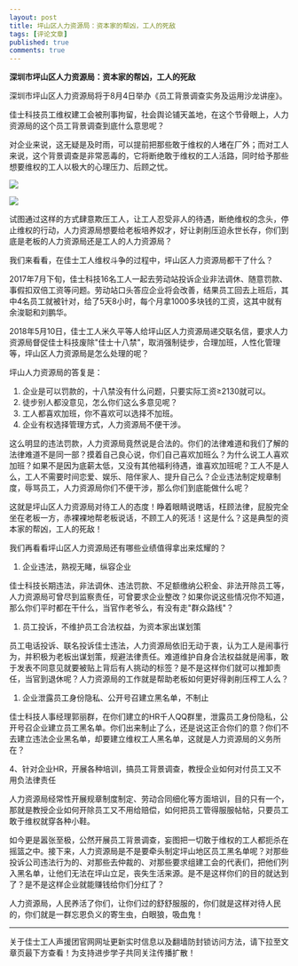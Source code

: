 ```yaml
---
layout: post
title: 坪山区人力资源局：资本家的帮凶，工人的死敌
tags: [评论文章]
published: true
comments: true
---
```


**深圳市坪山区人力资源局：资本家的帮凶，工人的死敌**

深圳市坪山区人力资源局将于8月4日举办《员工背景调查实务及运用沙龙讲座》。

佳士科技员工维权建工会被刑事拘留，社会舆论铺天盖地，在这个节骨眼上，人力资源局的这个员工背景调查到底什么意思呢？

对企业来说，这无疑是及时雨，可以提前把那些敢于维权的人堵在厂外；而对工人来说，这个背景调查是非常恶毒的，它将断绝敢于维权的工人活路，同时给予那些想要维权的工人以极大的心理压力、后顾之忧。

![](http://sdxf19.ga/wp-content/uploads/2018/08/word-image-2.jpeg)

![](http://sdxf19.ga/wp-content/uploads/2018/08/word-image-3.jpeg)

试图通过这样的方式肆意欺压工人，让工人忍受非人的待遇，断绝维权的念头，停止维权的行动，人力资源局想要给老板培养奴才，好让剥削压迫永世长存，你们到底是老板的人力资源局还是工人的人力资源局？

我们来看看，在佳士工人维权斗争的过程中，坪山区人力资源局都干了什么？

2017年7月下旬，佳士科技16名工人一起去劳动站投诉企业非法调休、随意罚款、事假扣双倍工资等问题。劳动站口头答应企业将会改善，结果员工回去上班后，其中4名员工就被针对，给了5天8小时，每个月拿1000多块钱的工资，这其中就有余浚聪和刘鹏华。

2018年5月10日，佳士工人米久平等人给坪山区人力资源局递交联名信，要求人力资源局督促佳士科技废除"佳士十八禁"，取消强制徒步，合理加班，人性化管理等，坪山区人力资源局是怎么处理的呢？

坪山人力资源局的答复是：

1.  企业是可以罚款的，十八禁没有什么问题，只要实际工资≥2130就可以。
2.  徒步别人都没意见，怎么你们这么多意见呢？
3.  工人都喜欢加班，你不喜欢可以选择不加班。
4.  企业有权选择管理方式，人力资源局不便干涉。

这么明显的违法罚款，人力资源局竟然说是合法的。你们的法律难道和我们了解的法律难道不是同一部？摸着自己良心说，你们自己喜欢加班么？为什么说工人喜欢加班？如果不是因为底薪太低，又没有其他福利待遇，谁喜欢加班呢？工人不是人么，工人不需要时间恋爱、娱乐、陪伴家人、提升自己么？企业违法制定规章制度，辱骂员工，人力资源局你们不便干涉，那么你们到底能做什么呢？

这就是坪山区人力资源局对待工人的态度！睁着眼睛说瞎话，枉顾法律，屁股完全坐在老板一方，赤裸裸地帮老板说话，不顾工人的死活！这是什么？这是典型的资本家的帮凶，工人的死敌！

我们再看看坪山区人力资源局还有哪些业绩值得拿出来炫耀的？

1.  企业违法，熟视无睹，纵容企业

佳士科技长期违法，非法调休、违法罚款、不足额缴纳公积金、非法开除员工等，人力资源局可曾尽到监察责任，可曾要求企业整改？如果你说这些情况你不知道，那么你们平时都在干什么，当官作老爷么，有没有走"群众路线"？

1.  员工投诉，不维护员工合法权益，为资本家出谋划策

员工电话投诉、联名投诉佳士违法，人力资源局依旧无动于衷，认为工人是闹事行为，并积极为老板出谋划策，规避法律责任。难道维护自身合法权益就是闹事，敢于发表不同意见就要被贴上背后有人挑动的标签？是不是这样你们就可以推卸责任，当官到退休呢？人力资源局的工作就是帮助老板如何更好得剥削压榨工人么？

1.  企业泄露员工身份隐私、公开号召建立黑名单，不制止

佳士科技人事经理郭丽群，在你们建立的HR千人QQ群里，泄露员工身份隐私，公开号召企业建立员工黑名单。你们出来制止了么，还是说这正合你们的意？你们不去建立违法企业黑名单，却要建立维权工人黑名单，这就是人力资源局的义务所在？

4、针对企业HR，开展各种培训，搞员工背景调查，教授企业如何对付员工又不用负法律责任

人力资源局经常性开展规章制度制定、劳动合同细化等方面培训，目的只有一个，那就是教授企业如何开除员工又不用给赔偿，如何把员工管得服服帖帖，只要员工敢于维权就穿各种小鞋。

如今更是嚣张至极，公然开展员工背景调查，妄图把一切敢于维权的工人都扼杀在摇篮之中。接下来，人力资源局是不是要牵头制定坪山地区员工黑名单呢？对那些投诉公司违法行为的、对那些去仲裁的、对那些要求组建工会的代表们，把他们列入黑名单，让他们无法在坪山立足，丧失生活来源。是不是这样你们的目的就达到了？是不是这样企业就能赚钱给你们分红了？

人力资源局，人民养活了你们，让你们过的舒舒服服的，你们就是这样对待人民的，你们就是一群忘恩负义的寄生虫，白眼狼，吸血鬼！

---
关于佳士工人声援团官网网址更新实时信息以及翻墙防封锁访问方法，请下拉至文章页最下方查看！为支持进步学子共同关注传播扩散！
